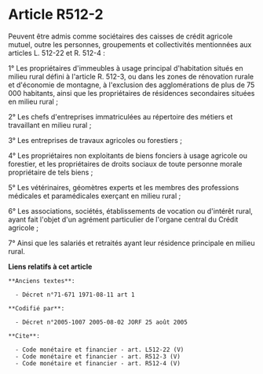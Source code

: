 # Article R512-2

Peuvent être admis comme sociétaires des caisses de crédit agricole mutuel, outre les personnes, groupements et collectivités
mentionnées aux articles L. 512-22 et R. 512-4 : 

1° Les propriétaires d'immeubles à usage principal d'habitation situés en milieu rural défini à l'article R. 512-3, ou dans
les zones de rénovation rurale et d'économie de montagne, à l'exclusion des agglomérations de plus de 75 000 habitants, ainsi
que les propriétaires de résidences secondaires situées en milieu rural ; 

2° Les chefs d'entreprises immatriculées au répertoire des métiers et travaillant en milieu rural ; 

3° Les entreprises de travaux agricoles ou forestiers ; 

4° Les propriétaires non exploitants de biens fonciers à usage agricole ou forestier, et les propriétaires de droits sociaux
de toute personne morale propriétaire de tels biens ; 

5° Les vétérinaires, géomètres experts et les membres des professions médicales et paramédicales exerçant en milieu rural ; 

6° Les associations, sociétés, établissements de vocation ou d'intérêt rural, ayant fait l'objet d'un agrément particulier de
l'organe central du Crédit agricole ; 

7° Ainsi que les salariés et retraités ayant leur résidence principale en milieu rural.

**Liens relatifs à cet article**

	**Anciens textes**:

	  - Décret n°71-671 1971-08-11 art 1

	**Codifié par**:

	  - Décret n°2005-1007 2005-08-02 JORF 25 août 2005

	**Cite**:

	  - Code monétaire et financier - art. L512-22 (V)
	  - Code monétaire et financier - art. R512-3 (V)
	  - Code monétaire et financier - art. R512-4 (V)
